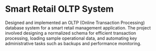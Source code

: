 # Smart Retail OLTP System
 Designed and implemented an OLTP (Online Transaction Processing) database system for a smart retail management application. The project involved designing a normalized schema for efficient transaction processing, loading sample operational data, and automating key administrative tasks such as backups and performance monitoring.

